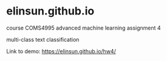 # elinsun.github.io

course COMS4995 advanced machine learning assignment 4

multi-class text classification

Link to demo: https://elinsun.github.io/hw4/
